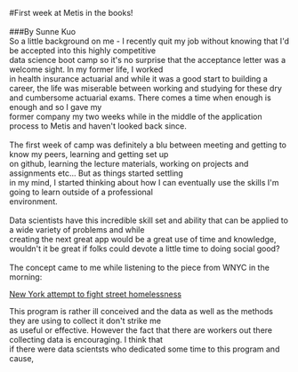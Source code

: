 #First week at Metis in the books!</br>
</br>
###By Sunne Kuo
</br>
So a little background on me - I recently quit my job without knowing that I'd be accepted into this highly competitive</br>
data science boot camp so it's no surprise that the acceptance letter was a welcome sight.  In my former life, I worked</br>
in health insurance actuarial and while it was a good start to building a career, the life was miserable between working
and studying for these dry and cumbersome actuarial exams.  There comes a time when enough is enough and so I gave my </br>
former company my two weeks while in the middle of the application process to Metis and haven't looked back since.</br>
</br>
The first week of camp was definitely a blu between meeting and getting to know my peers, learning and getting set up</br>
on github, learning the lecture materials, working on projects and assignments etc...  But as things started settling</br>
in my mind, I started thinking about how I can eventually use the skills I'm going to learn outside of a professional</br>
environment.</br>
</br>
Data scientists have this incredible skill set and ability that can be applied to a wide variety of problems and while</br>
creating the next great app would be a great use of time and knowledge, wouldn't it be great if folks could devote a little time to doing social good?</br>
</br>
The concept came to me while listening to the piece from WNYC in the morning:

[New York attempt to fight street homelessness](http://www.wnyc.org/story/new-york-attempts-fight-street-homelessness/)

This program is rather ill conceived and the data as well as the methods they are using to collect it don't strike me</br>
as useful or effective.  However the fact that there are workers out there collecting data is encouraging.  I think that</br> if there
were data scientsts who dedicated some time to this program and cause, 

